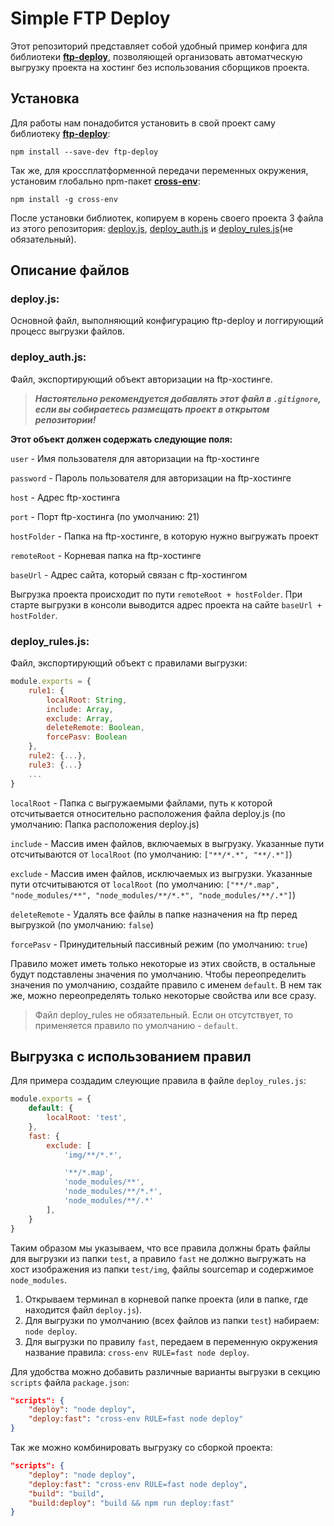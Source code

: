# Simple FTP Deploy
Этот репозиторий представляет собой удобный пример конфига для библиотеки [**ftp-deploy**](https://www.npmjs.com/package/ftp-deploy), позволяющей организовать автоматческую выгрузку проекта на хостинг без использования сборщиков проекта.

## Установка
Для работы нам понадобится установить в свой проект саму библиотеку [**ftp-deploy**](https://www.npmjs.com/package/ftp-deploy): 

```
npm install --save-dev ftp-deploy
```

Так же, для кроссплатформенной передачи переменных окружения, установим глобально npm-пакет [**cross-env**](https://www.npmjs.com/package/cross-env):

```
npm install -g cross-env
```

После установки библиотек, копируем в корень своего проекта 3 файла из этого репозитория: [deploy.js](./deploy.js), [deploy_auth.js](./deploy_auth.js) и [deploy_rules.js](./deploy_rules.js)(не обязательный).

## Описание файлов
### deploy.js:
Основной файл, выполняющий конфигурацию ftp-deploy и логгирующий процесс выгрузки файлов.

### deploy_auth.js:
Файл, экспортирующий объект авторизации на ftp-хостинге.

> ***Настоятельно рекомендуется добавлять этот файл в `.gitignore`, если вы собираетесь размещать проект в открытом репозитории!***

**Этот объект должен содержать следующие поля:**

`user` - Имя пользователя для авторизации на ftp-хостинге

`password` - Пароль пользователя для авторизации на ftp-хостинге

`host` - Адрес ftp-хостинга

`port` - Порт ftp-хостинга (по умолчанию: 21)

`hostFolder` - Папка на ftp-хостинге, в которую нужно выгружать проект

`remoteRoot` - Корневая папка на ftp-хостинге

`baseUrl` - Адрес сайта, который связан с ftp-хостингом

Выгрузка проекта происходит по пути `remoteRoot + hostFolder`. При старте выгрузки в консоли выводится адрес проекта на сайте `baseUrl + hostFolder`.

### deploy_rules.js:
Файл, экспортирующий объект с правилами выгрузки:
```js
module.exports = {
    rule1: {
        localRoot: String,
        include: Array,
        exclude: Array,
        deleteRemote: Boolean,
        forcePasv: Boolean
    },
    rule2: {...},
    rule3: {...}
    ...
}
```

`localRoot` - Папка с выгружаемыми файлами, путь к которой отсчитывается относительно расположения файла deploy.js (по умолчанию: Папка расположения deploy.js)

`include` - Массив имен файлов, включаемых в выгрузку. Указанные пути отсчитываются от `localRoot` (по умолчанию: `["**/*.*", "**/.*"]`)

`exclude` -  Массив имен файлов, исключаемых из выгрузки. Указанные пути отсчитываются от `localRoot` (по умолчанию: `["**/*.map", "node_modules/**", "node_modules/**/*.*", "node_modules/**/.*"]`)

`deleteRemote` - Удалять все файлы в папке назначения на ftp перед выгрузкой (по умолчанию: `false`)

`forcePasv` - Принудительный пассивный режим (по умолчанию: `true`)

Правило может иметь только некоторые из этих свойств, в остальные будут подставлены значения по умолчанию. Чтобы переопределить значения по умолчанию, создайте правило с именем `default`. В нем так же, можно переопределять только некоторые свойства или все сразу.

> Файл deploy_rules не обязательный. Если он отсутствует, то применяется правило по умолчанию - `default`.

## Выгрузка с использованием правил

Для примера создадим слеующие правила в файле `deploy_rules.js`:

```js
module.exports = {
    default: {
        localRoot: 'test',
    },
    fast: {
        exclude: [
            'img/**/*.*',

            '**/*.map',
            'node_modules/**',
            'node_modules/**/*.*',
            'node_modules/**/.*'
        ],
    }
}
```

Таким образом мы указываем, что все правила должны брать файлы для выгрузки из папки `test`, а правило `fast` не должно выгружать на хост изображения из папки `test/img`, файлы sourcemap и содержимое `node_modules`.

1. Открываем терминал в корневой папке проекта (или в папке, где находится файл `deploy.js`).
2. Для выгрузки по умолчанию (всех файлов из папки `test`) набираем: `node deploy`.
3. Для выгрузки по правилу `fast`, передаем в переменную окружения название правила: `cross-env RULE=fast node deploy`.

Для удобства можно добавить различные варианты выгрузки в секцию `scripts` файла `package.json`:

```json
"scripts": {
    "deploy": "node deploy",
    "deploy:fast": "cross-env RULE=fast node deploy"
}
```

Так же можно комбинировать выгрузку со сборкой проекта:

```json
"scripts": {
    "deploy": "node deploy",
    "deploy:fast": "cross-env RULE=fast node deploy",
    "build": "build",
    "build:deploy": "build && npm run deploy:fast"
}
```